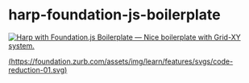 # harp-foundation-js-boilerplate


[![Harp with Foundation.js Boilerplate — Nice boilerplate with Grid-XY system.]()](https://foundation.zurb.com/sites/docs/xy-grid.html)

[(https://foundation.zurb.com/assets/img/learn/features/svgs/code-reduction-01.svg)](https://foundation.zurb.com/sites/docs/xy-grid.html)
